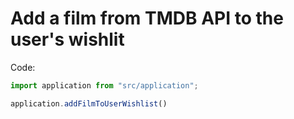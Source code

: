 # Add a film from TMDB API to the user's wishlit

Code:

```js
import application from "src/application";

application.addFilmToUserWishlist()
```

